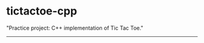 # tictactoe-cpp
"Practice project: C++ implementation of Tic Tac Toe."
*******************************************************
